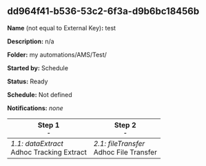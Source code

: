 ## dd964f41-b536-53c2-6f3a-d9b6bc18456b

**Name** (not equal to External Key)**:** test

**Description:** n/a

**Folder:** my automations/AMS/Test/

**Started by:** Schedule

**Status:** Ready

**Schedule:** Not defined

**Notifications:** _none_


| Step 1<br>_<small>-</small>_ | Step 2<br>_<small>-</small>_ |
| --- | --- |
| _1.1: dataExtract_<br>Adhoc Tracking Extract | _2.1: fileTransfer_<br>Adhoc File Transfer |
